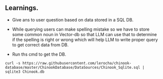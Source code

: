## Learnings.
- Give ans to user question based on data stored in a SQL DB.
- While querying users can make spelling mistake so we have to store some common noun in Vector-db so that LLM can use that to determine if the spelling is right or wrong which will help LLM to write proper query to get correct data from DB.


- Run ths cmd to get the DB.
```shell
curl -s https://raw.githubusercontent.com/lerocha/chinook-database/master/ChinookDatabase/DataSources/Chinook_Sqlite.sql | sqlite3 Chinook.db
```